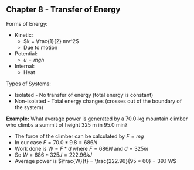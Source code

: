 ## Chapter 8 - Transfer of Energy

Forms of Energy:
* Kinetic:
  * $k = \frac{1}{2} mv^2$
  * Due to motion
* Potential:
  * $u = mgh$
* Internal:
  * Heat

Types of Systems:
* Isolated - No transfer of energy (total energy is constant)
* Non-isolated - Total energy changes (crosses out of the boundary of the system)

**Example:** What average power is generated by a 70.0-kg mountain climber who climbs a summit of height 325 m in 95.0 min?
* The force of the climber can be calculated by $F = mg$
* In our case $F = 70.0 * 9.8 = 686 N$
* Work done is $W = F * d$ where $F = 686 N$ and $d = 325m$
* So $W = 686 * 325 J = 222.96 kJ$
* Average power is $\frac{W}{t} = \frac{222.96}{95 * 60} = 39.1 W$
